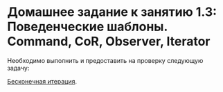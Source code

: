 # Домашнее задание к занятию 1.3: Поведенческие шаблоны. Command, CoR, Observer, Iterator

Необходимо выполнить и предоставить на проверку следующую задачу:

[Бесконечная итерация](./task1/README.md).

